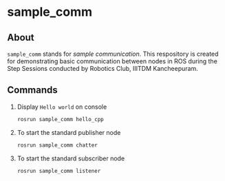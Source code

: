 # sample_comm

## About

`sample_comm` stands for *sample communication*. This respository is created for demonstrating basic communication between nodes in ROS during the Step Sessions conducted by Robotics Club, IIITDM Kancheepuram.

## Commands

1. Display `Hello world` on console
    ```bash
    rosrun sample_comm hello_cpp
    ```

2. To start the standard publisher node
    ```bash
    rosrun sample_comm chatter
    ```

3. To start the standard subscriber node
    ```bash
    rosrun sample_comm listener
    ```